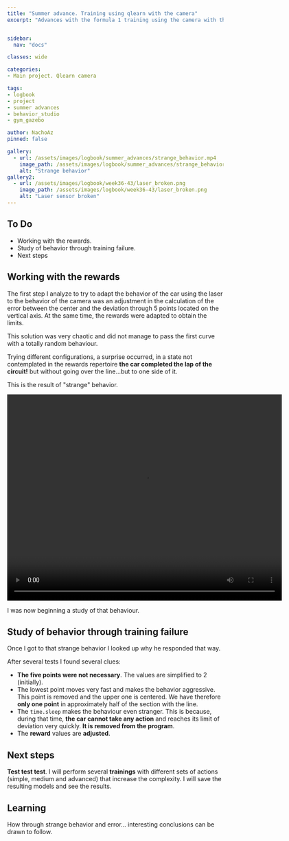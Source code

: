 ```yaml
---
title: "Summer advance. Training using qlearn with the camera"
excerpt: "Advances with the formula 1 training using the camera with the qlearn algorithm."


sidebar:
  nav: "docs"

classes: wide

categories:
- Main project. Qlearn camera

tags:
- logbook
- project
- summer advances
- behavior_studio
- gym_gazebo

author: NachoAz
pinned: false

gallery:
  - url: /assets/images/logbook/summer_advances/strange_behavior.mp4
    image_path: /assets/images/logbook/summer_advances/strange_behavior.mp4
    alt: "Strange behavior"
gallery2:
  - url: /assets/images/logbook/week36-43/laser_broken.png
    image_path: /assets/images/logbook/week36-43/laser_broken.png
    alt: "Laser sensor broken"
---
```


## To Do

- Working with the rewards.
- Study of behavior through training failure.
- Next steps

## Working with the rewards
The first step I analyze to try to adapt the behavior of the car using the laser to the behavior of the camera was an adjustment in the calculation of the error between the center and the deviation through 5 points located on the vertical axis. At the same time, the rewards were adapted to obtain the limits.

This solution was very chaotic and did not manage to pass the first curve with a totally random behaviour. 

Trying different configurations, a surprise occurred, in a state not contemplated in the rewards repertoire **the car completed the lap of the circuit!** but without going over the line...but to one side of it. 

This is the result of "strange" behavior.

<video width="640" height="480" controls="controls">
  <source src="{ site.url }/assets/images/logbook/summer_advances/strange_behavior.mp4">
</video>

I was now beginning a study of that behaviour.

## Study of behavior through training failure

Once I got to that strange behavior I looked up why he responded that way.

After several tests I found several clues:

- **The five points were not necessary**. The values are simplified to 2 (initially).
- The lowest point moves very fast and makes the behavior aggressive. This point is removed and the upper one is centered. We have therefore **only one point** in approximately half of the section with the line.
- The `time.sleep` makes the behaviour even stranger. This is because, during that time, **the car cannot take any action** and reaches its limit of deviation very quickly. **It is removed from the program**.
- The **reward** values are **adjusted**.

## Next steps

**Test test test**. I will perform several **trainings** with different sets of actions (simple, medium and advanced) that increase the complexity. I will save the resulting models and see the results.

## Learning

How through strange behavior and error... interesting conclusions can be drawn to follow.